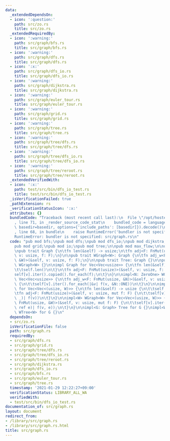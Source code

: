 ```yaml
---
data:
  _extendedDependsOn:
  - icon: ':question:'
    path: src/zo.rs
    title: src/zo.rs
  _extendedRequiredBy:
  - icon: ':warning:'
    path: src/graph/bfs.rs
    title: src/graph/bfs.rs
  - icon: ':warning:'
    path: src/graph/dfs.rs
    title: src/graph/dfs.rs
  - icon: ':x:'
    path: src/graph/dfs_io.rs
    title: src/graph/dfs_io.rs
  - icon: ':warning:'
    path: src/graph/dijkstra.rs
    title: src/graph/dijkstra.rs
  - icon: ':warning:'
    path: src/graph/euler_tour.rs
    title: src/graph/euler_tour.rs
  - icon: ':warning:'
    path: src/graph/grid.rs
    title: src/graph/grid.rs
  - icon: ':warning:'
    path: src/graph/tree.rs
    title: src/graph/tree.rs
  - icon: ':warning:'
    path: src/graph/tree/dfs.rs
    title: src/graph/tree/dfs.rs
  - icon: ':warning:'
    path: src/graph/tree/dfs_io.rs
    title: src/graph/tree/dfs_io.rs
  - icon: ':warning:'
    path: src/graph/tree/reroot.rs
    title: src/graph/tree/reroot.rs
  _extendedVerifiedWith:
  - icon: ':x:'
    path: test/src/bin/dfs_io_test.rs
    title: test/src/bin/dfs_io_test.rs
  _isVerificationFailed: true
  _pathExtension: rs
  _verificationStatusIcon: ':x:'
  attributes: {}
  bundledCode: "Traceback (most recent call last):\n  File \"/opt/hostedtoolcache/Python/3.9.1/x64/lib/python3.9/site-packages/onlinejudge_verify/documentation/build.py\"\
    , line 71, in _render_source_code_stat\n    bundled_code = language.bundle(stat.path,\
    \ basedir=basedir, options={'include_paths': [basedir]}).decode()\n  File \"/opt/hostedtoolcache/Python/3.9.1/x64/lib/python3.9/site-packages/onlinejudge_verify/languages/user_defined.py\"\
    , line 68, in bundle\n    raise RuntimeError('bundler is not specified: {}'.format(path.as_posix()))\n\
    RuntimeError: bundler is not specified: src/graph.rs\n"
  code: "pub mod bfs;\npub mod dfs;\npub mod dfs_io;\npub mod dijkstra;\npub mod euler_tour;\n\
    pub mod grid;\npub mod io;\npub mod tree;\n\npub mod max_flow;\n\nuse crate::zo::ZeroOne;\n\
    \npub trait Graph {\n\tfn len(&self) -> usize;\n\tfn adj<F: FnMut(usize)>(&self,\
    \ v: usize, f: F);\n}\n\npub trait WGraph<W>: Graph {\n\tfn adj_w<F: FnMut(usize,\
    \ &W)>(&self, v: usize, f: F);\n}\n\npub trait Tree: Graph {}\n\npub trait WTree<W>:\
    \ WGraph<W> {}\n\nimpl Graph for Vec<Vec<usize>> {\n\tfn len(&self) -> usize {\n\
    \t\tself.len()\n\t}\n\tfn adj<F: FnMut(usize)>(&self, v: usize, f: F) {\n\t\t\
    self[v].iter().copied().for_each(f);\n\t}\n}\n\nimpl<N: ZeroOne> WGraph<N> for\
    \ Vec<Vec<usize>> {\n\tfn adj_w<F: FnMut(usize, &N)>(&self, v: usize, mut f: F)\
    \ {\n\t\tself[v].iter().for_each(|&v| f(v, &N::ONE))\n\t}\n}\n\nimpl<W> Graph\
    \ for Vec<Vec<(usize, W)>> {\n\tfn len(&self) -> usize {\n\t\tself.len()\n\t}\n\
    \tfn adj<F: FnMut(usize)>(&self, v: usize, mut f: F) {\n\t\tself[v].iter().for_each(|&(v,\
    \ _)| f(v))\n\t}\n}\n\nimpl<W> WGraph<W> for Vec<Vec<(usize, W)>> {\n\tfn adj_w<F:\
    \ FnMut(usize, &W)>(&self, v: usize, mut f: F) {\n\t\tself[v].iter().for_each(|&(v,\
    \ ref e)| f(v, e));\n\t}\n}\n\nimpl<G: Graph> Tree for G {}\nimpl<W, G: WGraph<W>>\
    \ WTree<W> for G {}\n"
  dependsOn:
  - src/zo.rs
  isVerificationFile: false
  path: src/graph.rs
  requiredBy:
  - src/graph/dfs.rs
  - src/graph/grid.rs
  - src/graph/tree/dfs.rs
  - src/graph/tree/dfs_io.rs
  - src/graph/tree/reroot.rs
  - src/graph/dijkstra.rs
  - src/graph/dfs_io.rs
  - src/graph/bfs.rs
  - src/graph/euler_tour.rs
  - src/graph/tree.rs
  timestamp: '2021-01-29 12:22:27+09:00'
  verificationStatus: LIBRARY_ALL_WA
  verifiedWith:
  - test/src/bin/dfs_io_test.rs
documentation_of: src/graph.rs
layout: document
redirect_from:
- /library/src/graph.rs
- /library/src/graph.rs.html
title: src/graph.rs
---
```


